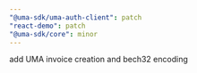 ```yaml
---
"@uma-sdk/uma-auth-client": patch
"react-demo": patch
"@uma-sdk/core": minor
---
```

add UMA invoice creation and bech32 encoding
